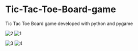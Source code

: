 # Tic-Tac-Toe-Board-game
Tic Tac Toe Board game developed with python and pygame

![2](https://user-images.githubusercontent.com/53760997/123541068-08d5e580-d760-11eb-94e8-0e7fc4d4f155.PNG) 
![1](https://user-images.githubusercontent.com/53760997/123541064-070c2200-d760-11eb-95c6-4b3ffe3defde.PNG)

![3](https://user-images.githubusercontent.com/53760997/123541069-0a9fa900-d760-11eb-859e-35b1acd27bcd.PNG) 
![4](https://user-images.githubusercontent.com/53760997/123541072-0bd0d600-d760-11eb-87e4-3fceff5f790c.PNG)
